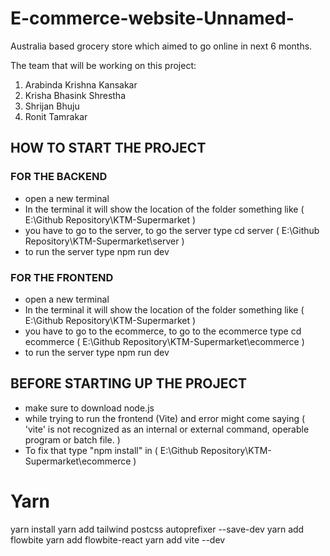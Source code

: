 # E-commerce-website-Unnamed-

Australia based grocery store which aimed to go online in next 6 months.

The team that will be working on this project:
1. Arabinda Krishna Kansakar
2. Krisha Bhasink Shrestha
3. Shrijan Bhuju
4. Ronit Tamrakar 

## HOW TO START THE PROJECT

### FOR THE BACKEND
- open a new terminal
- In the terminal it will show the location of the folder something like ( E:\Github Repository\KTM-Supermarket )
- you have to go to the server, to go the server type cd server ( E:\Github Repository\KTM-Supermarket\server )
- to run the server type npm run dev

### FOR THE FRONTEND
- open a new terminal
- In the terminal it will show the location of the folder something like ( E:\Github Repository\KTM-Supermarket )
- you have to go to the ecommerce, to go to the ecommerce type cd ecommerce ( E:\Github Repository\KTM-Supermarket\ecommerce )
- to run the server type npm run dev

## BEFORE STARTING UP THE PROJECT
- make sure to download node.js
- while trying to run the frontend (Vite) and error might come saying ( 'vite' is not recognized as an internal or external command, operable program or batch file. )
- To fix that type "npm install" in ( E:\Github Repository\KTM-Supermarket\ecommerce )


# Yarn
yarn install
yarn add tailwind postcss autoprefixer --save-dev
yarn add flowbite
yarn add flowbite-react
yarn add vite --dev

